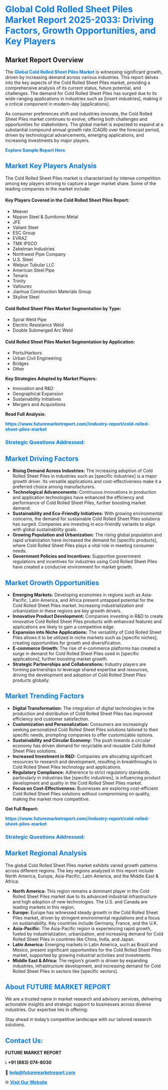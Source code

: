 <h1 style="color: #007BFF;">Global Cold Rolled Sheet Piles Market Report 2025-2033: Driving Factors, Growth Opportunities, and Key Players</h1>

<section id="overview">
<h2>Market Report Overview</h2>
<p>The <a href="https://www.futuremarketreport.com//industry-report/cold-rolled-sheet-piles-market" style="color: #007BFF; text-decoration: none;"><strong>Global Cold Rolled Sheet Piles Market</strong></a> is witnessing significant growth, driven by increasing demand across various industries. This report delves into the key aspects of the Cold Rolled Sheet Piles market, providing a comprehensive analysis of its current status, future potential, and challenges. The demand for Cold Rolled Sheet Piles has surged due to its wide-ranging applications in industries such as [insert industries], making it a critical component in modern-day [applications].</p>
<p>As consumer preferences shift and industries innovate, the Cold Rolled Sheet Piles market continues to evolve, offering both challenges and opportunities for stakeholders. The global market is expected to expand at a substantial compound annual growth rate (CAGR) over the forecast period, driven by technological advancements, emerging applications, and increasing investments by major players.</p>
</section>

<section id="overview">
<p><a href="https://www.futuremarketreport.com//request-sample/reportId=46270" style="color: #007BFF; text-decoration: none;"><strong>Explore Sample Report Here</strong></a></p>
</section>

<section id="key-players">
<h2 style="color: #007BFF;">Market Key Players Analysis</h2>
<p>The Cold Rolled Sheet Piles market is characterized by intense competition among key players striving to capture a larger market share. Some of the leading companies in the market include:</p>
<h4>Key Players Covered in the Cold Rolled Sheet Piles Report:</h4>
<ul><li>Meever</li><li>Nippon Steel &amp; Sumitomo Metal</li><li>JFE</li><li>Valiant Steel</li><li>ESC Group</li><li>EVRAZ</li><li>TMK IPSCO</li><li>Zekelman Industries</li><li>Northwest Pipe Company</li><li>U.S. Steel</li><li>Welpun Tubular LLC</li><li>American Steel Pipe</li><li>Tenaris</li><li>Trinity</li><li>Vallourec</li><li>Jianhua Construction Materials Group</li><li>Skyline Steel</li></ul>
<h4>Cold Rolled Sheet Piles Market Segmentation by Type:</h4>
<ul><li>Spiral Weld Pipe</li><li>Electric Resistance Weld</li><li>Double Submerged Arc Weld</li></ul>

<h4>Cold Rolled Sheet Piles Market Segmentation by Application:</h4>
<ul><li>Ports/Harbors</li><li>Urban Civil Engineering</li><li>Bridges</li><li>Other</li></ul>
<p><strong>Key Strategies Adopted by Market Players:</strong></p>
<ul>
<li>Innovation and R&D</li>
<li>Geographical Expansion</li>
<li>Sustainability Initiatives</li>
<li>Mergers and Acquisitions</li>
</ul>
</section>

<section>
<p><strong>Read Full Analysis: </strong></p><a href="https://www.futuremarketreport.com//industry-report/cold-rolled-sheet-piles-market" style="color: #007BFF; text-decoration: none;"><strong>https://www.futuremarketreport.com//industry-report/cold-rolled-sheet-piles-market</strong></a>
<h3 style="color: #007BFF;">Strategic Questions Addressed:</h3>
</section>

<section id="driving-factors">
<h2 style="color: #007BFF;">Market Driving Factors</h2>
<ul>
<li><strong>Rising Demand Across Industries:</strong> The increasing adoption of Cold Rolled Sheet Piles in industries such as [specific industries] is a major growth driver. Its versatile applications and cost-effectiveness make it a preferred choice among manufacturers.</li>
<li><strong>Technological Advancements:</strong> Continuous innovations in production and application technologies have enhanced the efficiency and performance of Cold Rolled Sheet Piles, further boosting market demand.</li>
<li><strong>Sustainability and Eco-Friendly Initiatives:</strong> With growing environmental concerns, the demand for sustainable Cold Rolled Sheet Piles solutions has surged. Companies are investing in eco-friendly variants to align with global sustainability goals.</li>
<li><strong>Growing Population and Urbanization:</strong> The rising global population and rapid urbanization have increased the demand for [specific products], where Cold Rolled Sheet Piles plays a vital role in meeting consumer needs.</li>
<li><strong>Government Policies and Incentives:</strong> Supportive government regulations and incentives for industries using Cold Rolled Sheet Piles have created a conducive environment for market growth.</li>
</ul>
</section>

<section id="growth-opportunities">
<h2 style="color: #007BFF;">Market Growth Opportunities</h2>
<ul>
<li><strong>Emerging Markets:</strong> Developing economies in regions such as Asia-Pacific, Latin America, and Africa present untapped potential for the Cold Rolled Sheet Piles market. Increasing industrialization and urbanization in these regions are key growth drivers.</li>
<li><strong>Innovative Product Development:</strong> Companies investing in R&D to create innovative Cold Rolled Sheet Piles products with enhanced features and applications are likely to gain a competitive edge.</li>
<li><strong>Expansion into Niche Applications:</strong> The versatility of Cold Rolled Sheet Piles allows it to be utilized in niche markets such as [specific niches], creating opportunities for growth and diversification.</li>
<li><strong>E-commerce Growth:</strong> The rise of e-commerce platforms has created a surge in demand for Cold Rolled Sheet Piles used in [specific applications], further boosting market growth.</li>
<li><strong>Strategic Partnerships and Collaborations:</strong> Industry players are forming partnerships to leverage shared expertise and resources, driving the development and adoption of Cold Rolled Sheet Piles products globally.</li>
</ul>
</section>

<section id="trending-factors">
<h2 style="color: #007BFF;">Market Trending Factors</h2>
<ul>
<li><strong>Digital Transformation:</strong> The integration of digital technologies in the production and distribution of Cold Rolled Sheet Piles has improved efficiency and customer satisfaction.</li>
<li><strong>Customization and Personalization:</strong> Consumers are increasingly seeking personalized Cold Rolled Sheet Piles solutions tailored to their specific needs, prompting companies to offer customizable options.</li>
<li><strong>Sustainability and Circular Economy:</strong> The push towards a circular economy has driven demand for recyclable and reusable Cold Rolled Sheet Piles solutions.</li>
<li><strong>Increased Investment in R&D:</strong> Companies are allocating significant resources to research and development, resulting in breakthroughs in Cold Rolled Sheet Piles technology and applications.</li>
<li><strong>Regulatory Compliance:</strong> Adherence to strict regulatory standards, particularly in industries like [specific industries], is influencing product development and quality in the Cold Rolled Sheet Piles market.</li>
<li><strong>Focus on Cost-Effectiveness:</strong> Businesses are exploring cost-efficient Cold Rolled Sheet Piles solutions without compromising on quality, making the market more competitive.</li>
</ul>
</section>

<section>
<p><strong>Get Full Report: </strong></p><a href="https://www.futuremarketreport.com//industry-report/cold-rolled-sheet-piles-market" style="color: #007BFF; text-decoration: none;"><strong>https://www.futuremarketreport.com//industry-report/cold-rolled-sheet-piles-market</strong></a>
<h3 style="color: #007BFF;">Strategic Questions Addressed:</h3>
</section>


<section id="regional-analysis">
<h2 style="color: #007BFF;">Market Regional Analysis</h2>
<p>The global Cold Rolled Sheet Piles market exhibits varied growth patterns across different regions. The key regions analyzed in this report include North America, Europe, Asia-Pacific, Latin America, and the Middle East & Africa:</p>
<ul>
<li><strong>North America:</strong> This region remains a dominant player in the Cold Rolled Sheet Piles market due to its advanced industrial infrastructure and high adoption of new technologies. The U.S. and Canada are leading markets in this region.</li>
<li><strong>Europe:</strong> Europe has witnessed steady growth in the Cold Rolled Sheet Piles market, driven by stringent environmental regulations and a focus on sustainability. Key countries include Germany, France, and the U.K.</li>
<li><strong>Asia-Pacific:</strong> The Asia-Pacific region is experiencing rapid growth, fueled by industrialization, urbanization, and increasing demand for Cold Rolled Sheet Piles in countries like China, India, and Japan.</li>
<li><strong>Latin America:</strong> Emerging markets in Latin America, such as Brazil and Mexico, present significant opportunities for the Cold Rolled Sheet Piles market, supported by growing industrial activities and investments.</li>
<li><strong>Middle East & Africa:</strong> The region’s growth is driven by expanding industries, infrastructure development, and increasing demand for Cold Rolled Sheet Piles in sectors like [specific sectors].</li>
</ul>
</section>

<footer>
<h2 style="color: #007BFF;">About FUTURE MARKET REPORT</h2>
<p>We are a trusted name in market research and advisory services, delivering actionable insights and strategic support to businesses across diverse industries. Our expertise lies in offering:</p>

<p>Stay ahead in today’s competitive landscape with our tailored research solutions.</p>

<h2 style="color: #007BFF;">Contact Us:</h2>
<p><strong>FUTURE MARKET REPORT</strong></p>
<p>📞 <strong>+91 (883) 074-8030</strong></p>
<p>📧 <strong><a href="mailto:help@futuremarketreport.com" style="color: #007BFF;">help@futuremarketreport.com</a></strong></p>
<p>🌐 <strong><a href="https://www.futuremarketreport.com/" style="color: #007BFF;">Visit Our Website</a></strong></p>
</footer>